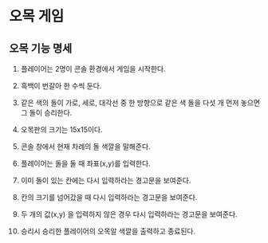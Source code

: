 # 오목 게임

## 오목 기능 명세

1. 플레이어는 2명이 콘솔 환경에서 게임을 시작한다.

2. 흑백이 번갈아 한 수씩 둔다.

3. 같은 색의 돌이 가로, 세로, 대각선 중 한 방향으로 같은 색 돌을 다섯 개 먼저 놓으면 그 돌이 승리한다.

4. 오목판의 크기는 15x15이다.

5. 콘솔 창에서 현재 차례의 돌 색깔을 말해준다.

6. 플레이어는 돌을 둘 때 좌표(x,y)를 입력한다.

7. 이미 돌이 있는 칸에는 다시 입력하라는 경고문을 보여준다.

8. 칸의 크기를 넘어갔을 때 다시 입력하라는 경고문을 보여준다.

9. 두 개의 값(x,y) 을 입력하지 않은 경우 다시 입력하라는 경고문을 보여준다.

10. 승리시 승리한 플레이어의 오목알 색깔을 출력하고 종료된다.







